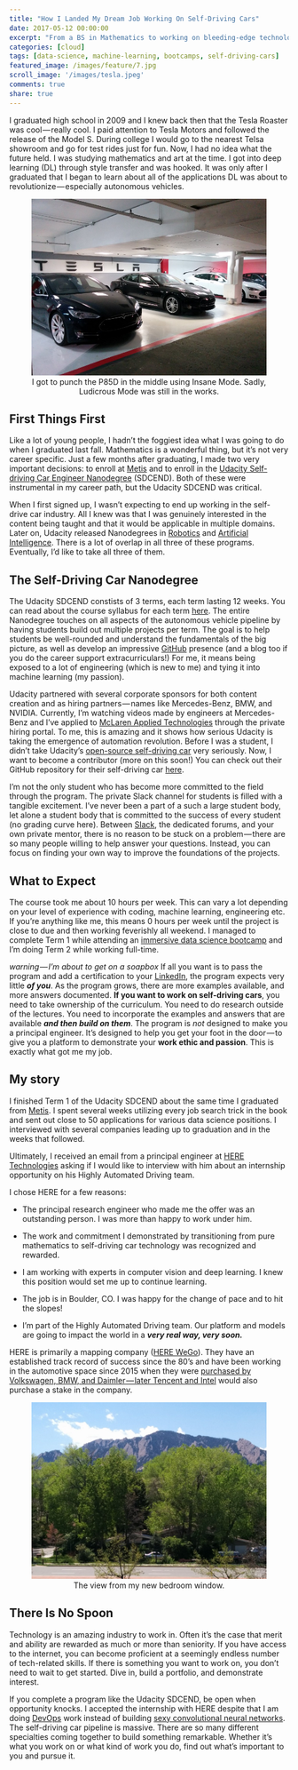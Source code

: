 ```yaml
---
title: "How I Landed My Dream Job Working On Self-Driving Cars"
date: 2017-05-12 00:00:00
excerpt: "From a BS in Mathematics to working on bleeding-edge technology"
categories: [cloud]
tags: [data-science, machine-learning, bootcamps, self-driving-cars]
featured_image: /images/feature/7.jpg
scroll_image: '/images/tesla.jpeg'
comments: true
share: true
---
```


I graduated high school in 2009 and I knew back then that the Tesla Roaster was cool — really cool. I paid attention to Tesla Motors and followed the release of the Model S. During college I would go to the nearest Telsa showroom and go for test rides just for fun. Now, I had no idea what the future held. I was studying mathematics and art at the time. I got into deep learning (DL) through style transfer and was hooked. It was only after I graduated that I began to learn about all of the applications DL was about to revolutionize — especially autonomous vehicles.

<center>
<figure>
<img src="/images/tesla.jpeg" alt="Tesla Model S"/>
<figcaption>I got to punch the P85D in the middle using Insane Mode. Sadly, Ludicrous Mode was still in the works.</figcaption>
</figure>
</center>  

## First Things First
Like a lot of young people, I hadn’t the foggiest idea what I was going to do when I graduated last fall. Mathematics is a wonderful thing, but it’s not very career specific. Just a few months after graduating, I made two very important decisions: to enroll at [Metis](https://medium.com/@galen.ballew/arebootcampsworthit-b8eb4d28770d) and to enroll in the [Udacity Self-driving Car Engineer Nanodegree](https://www.udacity.com/course/self-driving-car-engineer-nanodegree--nd013) (SDCEND). Both of these were instrumental in my career path, but the Udacity SDCEND was critical.

When I first signed up, I wasn’t expecting to end up working in the self-drive car industry. All I knew was that I was genuinely interested in the content being taught and that it would be applicable in multiple domains. Later on, Udacity released Nanodegrees in [Robotics](https://www.udacity.com/robotics) and [Artificial Intelligence](https://www.udacity.com/ai). There is a lot of overlap in all three of these programs. Eventually, I’d like to take all three of them.

## The Self-Driving Car Nanodegree
The Udacity SDCEND constists of 3 terms, each term lasting 12 weeks. You can read about the course syllabus for each term [here](https://medium.com/self-driving-cars/term-1-in-depth-on-udacitys-self-driving-car-curriculum-ffcf46af0c08). The entire Nanodegree touches on all aspects of the autonomous vehicle pipeline by having students build out multiple projects per term. The goal is to help students be well-rounded and understand the fundamentals of the big picture, as well as develop an impressive [GitHub](https://github.com/galenballew) presence (and a blog too if you do the career support extracurriculars!) For me, it means being exposed to a lot of engineering (which is new to me) and tying it into machine learning (my passion).

Udacity partnered with several corporate sponsors for both content creation and as hiring partners — names like Mercedes-Benz, BMW, and NVIDIA. Currently, I’m watching videos made by engineers at Mercedes-Benz and I’ve applied to [McLaren Applied Technologies](http://www.mclaren.com/appliedtechnologies/) through the private hiring portal. To me, this is amazing and it shows how serious Udacity is taking the emergence of automation revolution. Before I was a student, I didn’t take Udacity’s [open-source self-driving car](https://medium.com/udacity/were-building-an-open-source-self-driving-car-ac3e973cd163) very seriously. Now, I want to become a contributor (more on this soon!) You can check out their GitHub repository for their self-driving car [here](https://github.com/udacity/self-driving-car).

I’m not the only student who has become more committed to the field through the program. The private Slack channel for students is filled with a tangible excitement. I’ve never been a part of a such a large student body, let alone a student body that is committed to the success of every student (no grading curve here). Between [Slack](https://slack.com/is), the dedicated forums, and your own private mentor, there is no reason to be stuck on a problem — there are so many people willing to help answer your questions. Instead, you can focus on finding your own way to improve the foundations of the projects.

## What to Expect
The course took me about 10 hours per week. This can vary a lot depending on your level of experience with coding, machine learning, engineering etc. If you’re anything like me, this means 0 hours per week until the project is close to due and then working feverishly all weekend. I managed to complete Term 1 while attending an [immersive data science bootcamp](https://medium.com/@galen.ballew/arebootcampsworthit-b8eb4d28770d) and I’m doing Term 2 while working full-time.

*warning — I’m about to get on a soapbox* If all you want is to pass the program and add a certification to your [LinkedIn](https://www.linkedin.com/in/galenballew), the program expects very little ***of you***. As the program grows, there are more examples available, and more answers documented. **If you want to work on self-driving cars**, you need to take ownership of the curriculum. You need to do research outside of the lectures. You need to incorporate the examples and answers that are available ***and then build on them***. The program is *not* designed to make you a principal engineer. It’s designed to help you get your foot in the door — to give you a platform to demonstrate your **work ethic and passion**. This is exactly what got me my job.

## My story
I finished Term 1 of the Udacity SDCEND about the same time I graduated from [Metis](https://medium.com/@galen.ballew/arebootcampsworthit-b8eb4d28770d). I spent several weeks utilizing every job search trick in the book and sent out close to 50 applications for various data science positions. I interviewed with several companies leading up to graduation and in the weeks that followed.

Ultimately, I received an email from a principal engineer at [HERE Technologies](https://here.com/en) asking if I would like to interview with him about an internship opportunity on his Highly Automated Driving team.

I chose HERE for a few reasons:

* The principal research engineer who made me the offer was an outstanding person. I was more than happy to work under him.

* The work and commitment I demonstrated by transitioning from pure mathematics to self-driving car technology was recognized and rewarded.

* I am working with experts in computer vision and deep learning. I knew this position would set me up to continue learning.

* The job is in Boulder, CO. I was happy for the change of pace and to hit the slopes!

* I’m part of the Highly Automated Driving team. Our platform and models are going to impact the world in a ***very real way, very soon.***

HERE is primarily a mapping company ([HERE WeGo](https://wego.here.com/)). They have an established track record of success since the 80’s and have been working in the automotive space since 2015 when they were [purchased by Volkswagen, BMW, and Daimler — later Tencent and Intel](https://en.wikipedia.org/wiki/Here_%28company%29) would also purchase a stake in the company.

<center>
<figure>
<img src="/images/bedroom.jpeg" alt="the view from my window"/>
<figcaption>The view from my new bedroom window.</figcaption>
</figure>
</center>  

## There Is No Spoon
Technology is an amazing industry to work in. Often it’s the case that merit and ability are rewarded as much or more than seniority. If you have access to the internet, you can become proficient at a seemingly endless number of tech-related skills. If there is something you want to work on, you don’t need to wait to get started. Dive in, build a portfolio, and demonstrate interest.

If you complete a program like the Udacity SDCEND, be open when opportunity knocks. I accepted the internship with HERE despite that I am doing [DevOps](https://aws.amazon.com/devops/what-is-devops/) work instead of building [sexy convolutional neural networks](https://medium.com/@galen.ballew/transferlearning-b65772083b47). The self-driving car pipeline is massive. There are so many different specialties coming together to build something remarkable. Whether it’s what you work on or what kind of work you do, find out what’s important to you and pursue it.
